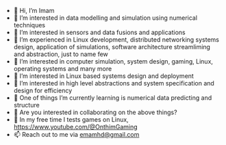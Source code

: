 - 👋 Hi, I’m Imam
- 👀 I’m interested in data modelling and simulation using numerical techniques
- 👀 I’m interested in sensors and data fusions and applications
- 👀 I’m experienced in Linux development, distributed networking systems design, application of simulations, software architecture streamliming and abstraction, just to name few
- 👀 I’m interested in computer simulation, system design, gaming, Linux, operating systems and many more
- 👀 I’m interested in Linux based systems design and deployment
- 👀 I’m interested in high level abstractions and system specification and design for efficiency
- 🌱 One of things I’m currently learning is numerical data predicting and structure
- 💞️ Are you interested in collaborating on the above things?
- 👀 In my free time I tests games on Linux, https://www.youtube.com/@OnthimGaming
- 📫 Reach out to me via emamhd@gmail.com

<!---
imamhs/imamhs is a ✨ special ✨ repository because its `README.md` (this file) appears on your GitHub profile.
You can click the Preview link to take a look at your changes.
--->
